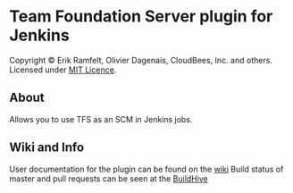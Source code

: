 Team Foundation Server plugin for Jenkins
============================
Copyright &copy; Erik Ramfelt, Olivier Dagenais, CloudBees, Inc. and others.
Licensed under [MIT Licence].
 
About
-----
Allows you to use TFS as an SCM in Jenkins jobs.

Wiki and Info
-------------
User documentation for the plugin can be found on the [wiki]
Build status of master and pull requests can be seen at the [BuildHive]

[wiki]: http://wiki.jenkins-ci.org/display/JENKINS/Team+Foundation+Server+Plugin
[MIT Licence]: http://opensource.org/licenses/MIT
[BuildHive]: https://buildhive.cloudbees.com/job/jenkinsci/job/tfs-plugin/
